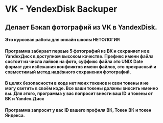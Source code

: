# VK - YendexDisk Backuper
## Делает Бэкап фотографий из VK в YandexDisk.
#### Это курсовая работа для онлайн школы НЕТОЛОГИЯ
#### Программа забирает первые 5 фотографий из ВК и сохраняет их в YandexДиск в доступном высоком качестве. Префикс имени файла состоит из числа лайков на фото, суффикс файла это UNIX Date формат для избежания конфликтов имени файлов, это прекрасный и совместимый метод надёжного сохранения фотографий.
#### В целях безопасности в коде нет моих токенов и свои токены я не могу светить в своём коде. Все ваши токены должны вносить именно вы. Для этого, программа у вас попросит внести ваш ID и токены от ВК и Yandex.Диск
#### Программа запросит у вас ID вашего профиля ВК, Токен ВК и токен Яндекса.
